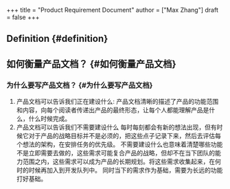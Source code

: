+++
title = "Product Requirement Document"
author = ["Max Zhang"]
draft = false
+++

## Definition {#definition}


## 如何衡量产品文档？ {#如何衡量产品文档}


### 为什么要写产品文档？ {#为什么要写产品文档}

1.  产品文档可以告诉我们正在建设什么: 产品文档清晰的描述了产品的功能范围和内容，向每个阅读者传递出产品的最终形态，让每个人都能理解产品是什么，什么时候完成。
2.  产品文档可以告诉我们不需要建设什么
    每时每刻都会有新的想法出现，但有时候它对于产品的战略目标并不是必须的，把这些点子记录下来，然后去评估每个想法的架构，在安排任务的优先级。
    不需要建设什么也意味着清楚哪些功能不是立即需要去做的，这些需求可能复合产品的战略，但却不在当下团队的能力范围之内，这些需求可以成为产品的长期规划。将这些需求收集起来，在何时的时候再加入到开发队列中。
    同时当下的需求作为基础，需要为长远的功能打好基础。

